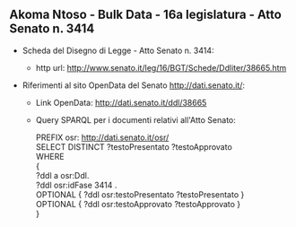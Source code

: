 ## Akoma Ntoso - Bulk Data - 16a legislatura - Atto Senato n. 3414 ##

* Scheda del Disegno di Legge - Atto Senato n. 3414:
	* http url: http://www.senato.it/leg/16/BGT/Schede/Ddliter/38665.htm

* Riferimenti al sito OpenData del Senato http://dati.senato.it/:
	* Link OpenData: http://dati.senato.it/ddl/38665
	* Query SPARQL per i documenti relativi all'Atto Senato:

        PREFIX osr: <http://dati.senato.it/osr/>  
		SELECT DISTINCT ?testoPresentato ?testoApprovato  
		WHERE  
		{  
		    ?ddl a osr:Ddl.  
		    ?ddl osr:idFase 3414 .  
		    OPTIONAL { ?ddl osr:testoPresentato ?testoPresentato }  
		    OPTIONAL { ?ddl osr:testoApprovato ?testoApprovato }  
		}
		